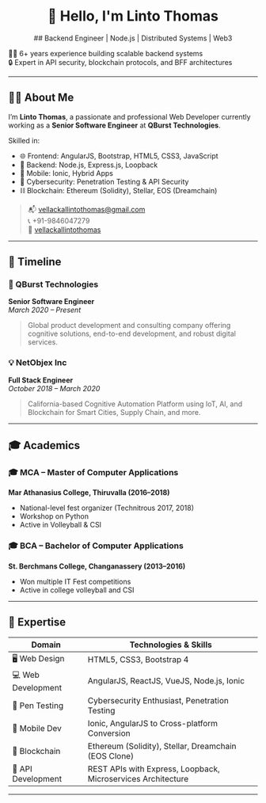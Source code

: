 <h1 align="center">👋 Hello, I'm Linto Thomas</h1>

<p align="center">
## Backend Engineer | Node.js | Distributed Systems | Web3

👨‍💻 6+ years experience building scalable backend systems  
🔒 Expert in API security, blockchain protocols, and BFF architectures  </p>

---

## 🧑‍💻 About Me

I’m **Linto Thomas**, a passionate and professional Web Developer currently working as a **Senior Software Engineer** at **QBurst Technologies**.

Skilled in:
- 🌐 Frontend: AngularJS, Bootstrap, HTML5, CSS3, JavaScript
- 🔧 Backend: Node.js, Express.js, Loopback
- 📱 Mobile: Ionic, Hybrid Apps
- 🔐 Cybersecurity: Penetration Testing & API Security
- ⛓️ Blockchain: Ethereum (Solidity), Stellar, EOS (Dreamchain)

> 📬 vellackallintothomas@gmail.com  
> 📞 +91-9846047279  
> 🔗 [vellackallintothomas](https://github.com/vellackallintothomas)

---

## 📅 Timeline

### 🚀 QBurst Technologies  
**Senior Software Engineer**  
_March 2020 – Present_  
> Global product development and consulting company offering cognitive solutions, end-to-end development, and robust digital services.

### 💡 NetObjex Inc  
**Full Stack Engineer**  
_October 2018 – March 2020_  
> California-based Cognitive Automation Platform using IoT, AI, and Blockchain for Smart Cities, Supply Chain, and more.

---

## 🎓 Academics

### 🎓 MCA – Master of Computer Applications  
**Mar Athanasius College, Thiruvalla (2016–2018)**  
- National-level fest organizer (Technitrous 2017, 2018)  
- Workshop on Python  
- Active in Volleyball & CSI

### 🎓 BCA – Bachelor of Computer Applications  
**St. Berchmans College, Changanassery (2013–2016)**  
- Won multiple IT Fest competitions  
- Active in college volleyball and CSI

---

## 🧠 Expertise

| Domain               | Technologies & Skills                                                                 |
|----------------------|---------------------------------------------------------------------------------------|
| 🖥️ Web Design        | HTML5, CSS3, Bootstrap 4                                                              |
| 💻 Web Development   | AngularJS, ReactJS, VueJS, Node.js, Ionic                                             |
| 🔐 Pen Testing       | Cybersecurity Enthusiast, Penetration Testing                                         |
| 📲 Mobile Dev        | Ionic, AngularJS to Cross-platform Conversion                                         |
| 🔗 Blockchain        | Ethereum (Solidity), Stellar, Dreamchain (EOS Clone)                                  |
| 🔌 API Development   | REST APIs with Express, Loopback, Microservices Architecture                          |

---

